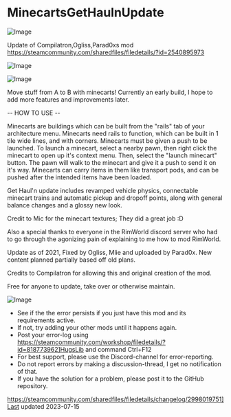 # MinecartsGetHaulnUpdate

![Image](https://i.imgur.com/buuPQel.png)

Update of Compilatron,Ogliss,Parad0xs mod https://steamcommunity.com/sharedfiles/filedetails/?id=2540895973

![Image](https://i.imgur.com/pufA0kM.png)

	
![Image](https://i.imgur.com/Z4GOv8H.png)

Move stuff from A to B with minecarts! Currently an early build, I hope to add more features and improvements later.
	
-- HOW TO USE --

Minecarts are buildings which can be built from the "rails" tab of your architecture menu. Minecarts need rails to function, which can be built in 1 tile wide lines, and with corners.
Minecarts must be given a push to be launched. To launch a minecart, select a nearby pawn, then right click the minecart to open up it's context menu. Then, select the "launch minecart" button. The pawn will walk to the minecart and give it a push to send it on it's way.
Minecarts can carry items in them like transport pods, and can be pushed after the intended items have been loaded.

Get Haul'n update includes revamped vehicle physics, connectable minecart trains and automatic pickup and dropoff points, along with general balance changes and a glossy new look.
	
Credit to Mic for the minecart textures; They did a great job :D
	
Also a special thanks to everyone in the RimWorld discord server who had to go through the agonizing pain of explaining to me how to mod RimWorld.

Update as of 2021, Fixed by Ogliss, Mlie and uploaded by Parad0x. New content planned partially based off old plans.

Credits to Compilatron for allowing this and original creation of the mod.

Free for anyone to update, take over or otherwise maintain.

![Image](https://i.imgur.com/PwoNOj4.png)



-  See if the the error persists if you just have this mod and its requirements active.
-  If not, try adding your other mods until it happens again.
-  Post your error-log using https://steamcommunity.com/workshop/filedetails/?id=818773962]HugsLib and command Ctrl+F12
-  For best support, please use the Discord-channel for error-reporting.
-  Do not report errors by making a discussion-thread, I get no notification of that.
-  If you have the solution for a problem, please post it to the GitHub repository.


https://steamcommunity.com/sharedfiles/filedetails/changelog/2998019751]Last updated 2023-07-15
